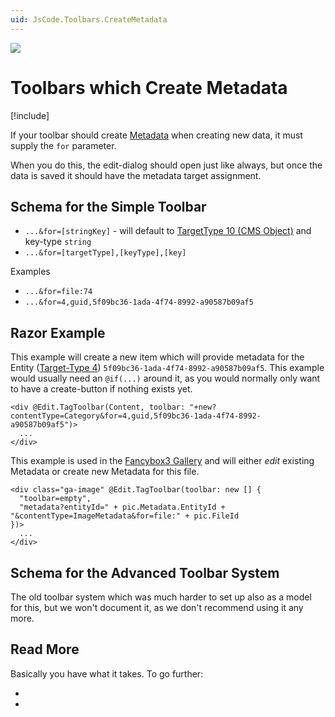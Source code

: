 ```yaml
---
uid: JsCode.Toolbars.CreateMetadata
---
```


<img src="~/assets/features/toolbar.svg" class="feature">

# Toolbars which Create Metadata

[!include[](~/basics/stack/_shared-float-summary.md)]
<style>.context-box-summary .edit-custom { visibility: visible; } </style>

If your toolbar should create [Metadata](xref:Basics.Metadata.Index) when creating new data, it must supply the `for` parameter. 

When you do this, the edit-dialog should open just like always, but once the data is saved it should have the metadata target assignment. 

## Schema for the Simple Toolbar

* `...&for=[stringKey]` - will default to [TargetType 10 (CMS Object)](xref:Basics.Metadata.TargetTypes) and key-type `string`
* `...&for=[targetType],[keyType],[key]`

Examples

* `...&for=file:74`
* `...&for=4,guid,5f09bc36-1ada-4f74-8992-a90587b09af5`

## Razor Example

This example will create a new item which will provide metadata for the Entity ([Target-Type 4](xref:Basics.Metadata.TargetTypes)) `5f09bc36-1ada-4f74-8992-a90587b09af5`. This example would usually need an `@if(...)` around it, as you would normally only want to have a create-button if nothing exists yet. 

```razor
<div @Edit.TagToolbar(Content, toolbar: "+new?contentType=Category&for=4,guid,5f09bc36-1ada-4f74-8992-a90587b09af5")>
  ...
</div>
```

This example is used in the [Fancybox3 Gallery](xref:App.FancyBoxGallery) and will either _edit_ existing Metadata or create new Metadata for this file.

```razor
<div class="ga-image" @Edit.TagToolbar(toolbar: new [] {
  "toolbar=empty",
  "metadata?entityId=" + pic.Metadata.EntityId + "&contentType=ImageMetadata&for=file:" + pic.FileId
})>
  ...
</div>
```

## Schema for the Advanced Toolbar System

The old toolbar system which was much harder to set up also as a model for this, but we won't document it, as we don't recommend using it any more. 

## Read More

Basically you have what it takes. To go further: 

* [](xref:Basics.Metadata.Index)
* [](xref:JsCode.Toolbars.Simple)
